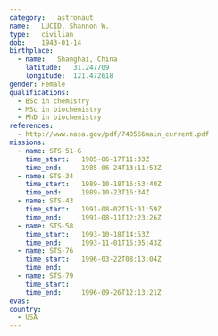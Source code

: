 ```yaml
---
category:	astronaut
name:	LUCID, Shannon W.
type:	civilian
dob:	1943-01-14
birthplace:
  - name:	Shanghai, China
    latitude:	31.247709
    longitude:	121.472618
gender:	Female
qualifications:
  - BSc in chemistry
  - MSc in biochemistry
  - PhD in biochemistry
references:
  - http://www.nasa.gov/pdf/740566main_current.pdf
missions:
  - name: STS-51-G
    time_start:   1985-06-17T11:33Z
    time_end:     1985-06-24T13:11:53Z
  - name: STS-34
    time_start:   1989-10-18T16:53:40Z
    time_end:     1989-10-23T16:34Z
  - name: STS-43
    time_start:   1991-08-02T15:01:59Z
    time_end:     1991-08-11T12:23:26Z
  - name: STS-58
    time_start:   1993-10-18T14:53Z
    time_end:     1993-11-01T15:05:43Z
  - name: STS-76
    time_start:   1996-03-22T08:13:04Z
    time_end:     
  - name: STS-79
    time_start:   
    time_end:     1996-09-26T12:13:21Z
evas:
country:
  - USA
---
```

